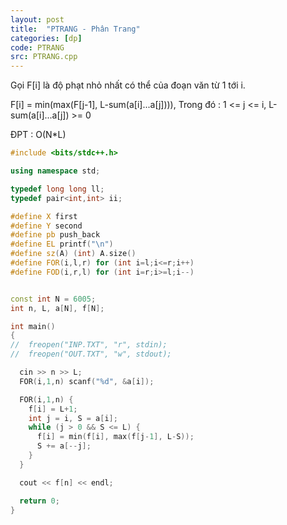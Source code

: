 ```yaml
---
layout: post
title:  "PTRANG - Phân Trang"
categories: [dp]
code: PTRANG
src: PTRANG.cpp
---
```


Gọi F[i] là độ phạt nhỏ nhất có thể của đoạn văn từ 1 tới i.

F[i] = min(max(F[j-1], L-sum(a[i]...a[j]))), Trong đó : 1 <= j <= i, L-sum(a[i]...a[j]) >= 0

ĐPT : O(N*L)


```cpp
#include <bits/stdc++.h>

using namespace std;

typedef long long ll;
typedef pair<int,int> ii;

#define X first
#define Y second
#define pb push_back
#define EL printf("\n")
#define sz(A) (int) A.size()
#define FOR(i,l,r) for (int i=l;i<=r;i++)
#define FOD(i,r,l) for (int i=r;i>=l;i--)


const int N = 6005;
int n, L, a[N], f[N];

int main()
{
//  freopen("INP.TXT", "r", stdin);
//  freopen("OUT.TXT", "w", stdout);

  cin >> n >> L;
  FOR(i,1,n) scanf("%d", &a[i]);

  FOR(i,1,n) {
    f[i] = L+1;
    int j = i, S = a[i];
    while (j > 0 && S <= L) {
      f[i] = min(f[i], max(f[j-1], L-S));
      S += a[--j];
    }
  }

  cout << f[n] << endl;

  return 0;
}
```